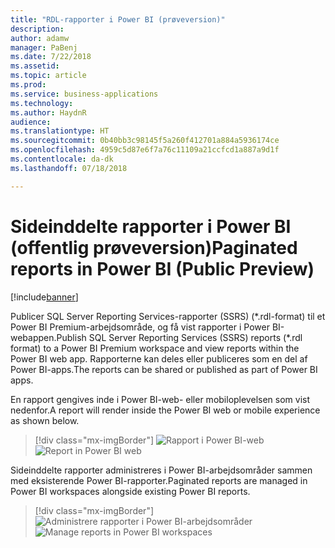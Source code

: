 ```yaml
---
title: "RDL-rapporter i Power BI (prøveversion)"
description: 
author: adamw
manager: PaBenj
ms.date: 7/22/2018
ms.assetid: 
ms.topic: article
ms.prod: 
ms.service: business-applications
ms.technology: 
ms.author: HaydnR
audience: 
ms.translationtype: HT
ms.sourcegitcommit: 0b40bb3c98145f5a260f412701a884a5936174ce
ms.openlocfilehash: 4959c5d87e6f7a76c11109a21ccfcd1a887a9d1f
ms.contentlocale: da-dk
ms.lasthandoff: 07/18/2018

---
```

# <a name="paginated-reports-in-power-bi-public-preview"></a><span data-ttu-id="5559f-102">Sideinddelte rapporter i Power BI (offentlig prøveversion)</span><span class="sxs-lookup"><span data-stu-id="5559f-102">Paginated reports in Power BI (Public Preview)</span></span>

[!include[banner](../../../includes/banner.md)]

<span data-ttu-id="5559f-103">Publicer SQL Server Reporting Services-rapporter (SSRS) (\*.rdl-format) til et Power BI Premium-arbejdsområde, og få vist rapporter i Power BI-webappen.</span><span class="sxs-lookup"><span data-stu-id="5559f-103">Publish SQL Server Reporting Services (SSRS) reports (\*.rdl format) to a Power BI Premium workspace and view reports within the Power BI web app.</span></span> <span data-ttu-id="5559f-104">Rapporterne kan deles eller publiceres som en del af Power BI-apps.</span><span class="sxs-lookup"><span data-stu-id="5559f-104">The reports can be shared or published as part of Power BI apps.</span></span>

<span data-ttu-id="5559f-105">En rapport gengives inde i Power BI-web- eller mobiloplevelsen som vist nedenfor.</span><span class="sxs-lookup"><span data-stu-id="5559f-105">A report will render inside the Power BI web or mobile experience as shown below.</span></span>

> [!div class="mx-imgBorder"]
> <span data-ttu-id="5559f-106">![](media/rdl-report-render.png "Rapport i Power BI-web")</span><span class="sxs-lookup"><span data-stu-id="5559f-106">![](media/rdl-report-render.png "Report in Power BI web")</span></span>

<span data-ttu-id="5559f-107">Sideinddelte rapporter administreres i Power BI-arbejdsområder sammen med eksisterende Power BI-rapporter.</span><span class="sxs-lookup"><span data-stu-id="5559f-107">Paginated reports are managed in Power BI workspaces alongside existing Power BI reports.</span></span>

> [!div class="mx-imgBorder"]
> <span data-ttu-id="5559f-108">![](media/rdl-report-list.png "Administrere rapporter i Power BI-arbejdsområder")</span><span class="sxs-lookup"><span data-stu-id="5559f-108">![](media/rdl-report-list.png "Manage reports in Power BI workspaces")</span></span>

